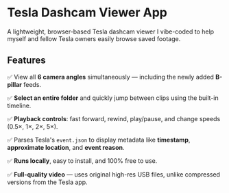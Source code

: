 # Tesla Dashcam Viewer App

A lightweight, browser-based Tesla dashcam viewer I vibe-coded to help myself and fellow Tesla owners easily browse saved footage.

## Features

✅ View all **6 camera angles** simultaneously — including the newly added **B-pillar** feeds.

✅ **Select an entire folder** and quickly jump between clips using the built-in timeline.

✅ **Playback controls**: fast forward, rewind, play/pause, and change speeds (0.5×, 1×, 2×, 5×).

✅ Parses Tesla's `event.json` to display metadata like **timestamp**, **approximate location**, and **event reason**.

✅ **Runs locally**, easy to install, and 100% free to use.

✅ **Full-quality video** — uses original high-res USB files, unlike compressed versions from the Tesla app.
